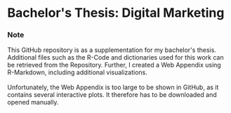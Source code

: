 # Bachelor's Thesis: Digital Marketing

### Note
This GitHub repository is as a supplementation for my bachelor's thesis. Additional files such as the R-Code and dictionaries used for this work can be retrieved from the Repository. Further, I created a Web Appendix using R-Markdown, including additional visualizations.  
<br />
Unfortunately, the Web Appendix is too large to be shown in GitHub, as it contains several interactive plots. It therefore has to be downloaded and opened manually.
